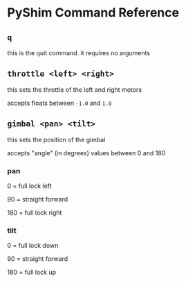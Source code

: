 # PyShim Command Reference

## `q`

this is the quit command.
it requires no arguments

## `throttle <left> <right>`

this sets the throttle of the left and right motors

accepts floats between `-1.0` and `1.0`

## `gimbal <pan> <tilt>`

this sets the position of the gimbal

accepts "angle" (in degrees) values between 0 and 180

### pan

0 = full lock left

90 = straight forward

180 = full lock right

### tilt

0 = full lock down

90 = straight forward

180 = full lock up
